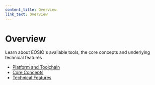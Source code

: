 ```yaml
---
content_title: Overview
link_text: Overview
---
```


# Overview

Learn about EOSIO's available tools, the core concepts and underlying technical features

* [Platform and Toolchain](platform_and_toolchain.md)
* [Core Concepts](core_concepts.md)
* [Technical Features](technical-features.md)

